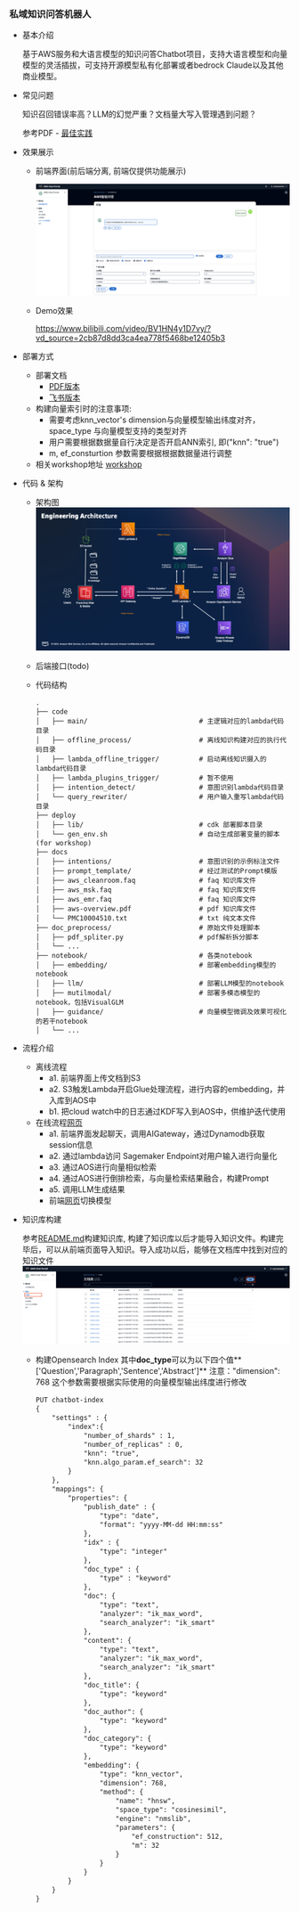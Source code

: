 ### 私域知识问答机器人

- 基本介绍
  
  基于AWS服务和大语言模型的知识问答Chatbot项目，支持大语言模型和向量模型的灵活插拔，可支持开源模型私有化部署或者bedrock Claude以及其他商业模型。
  
  
  
- 常见问题
  
  知识召回错误率高？LLM的幻觉严重？文档量大写入管理遇到问题？
  
  参考PDF - [最佳实践](https://github.com/aws-samples/private-llm-qa-bot/blob/main/best_practice_summary.pdf)
  
  
  
- 效果展示
  
  - 前端界面(前后端分离, 前端仅提供功能展示)
  
    ![console](./readme_1.png)
  
  - Demo效果
  
    https://www.bilibili.com/video/BV1HN4y1D7vy/?vd_source=2cb87d8dd3ca4ea778f5468be12405b3
  
  
  
- 部署方式
  
  - 部署文档 
    - [PDF版本](https://github.com/aws-samples/private-llm-qa-bot/blob/main/Deployment%20Guide.pdf)
    - [飞书版本](https://upgt6k0dbo.feishu.cn/docx/S56udzGrrodzLHxl9YdcRq91nrd)
  - 构建向量索引时的注意事项:
    + 需要考虑knn_vector's dimension与向量模型输出纬度对齐，space_type 与向量模型支持的类型对齐
    + 用户需要根据数据量自行决定是否开启ANN索引, 即("knn": "true")
    + m, ef_consturtion 参数需要根据根据数据量进行调整
  - 相关workshop地址 [workshop](https://catalog.us-east-1.prod.workshops.aws/workshops/158a2497-7cbe-4ba4-8bee-2307cb01c08a/en-US)
  
  
  
- 代码 & 架构

  - 架构图![arch](./arch.png)
  - 后端接口(todo)
  - 代码结构
    
    ```shell
    .
    ├── code
    │   ├── main/                            # 主逻辑对应的lambda代码目录
    │   ├── offline_process/                 # 离线知识构建对应的执行代码目录
    │   ├── lambda_offline_trigger/          # 启动离线知识摄入的lambda代码目录
    │   ├── lambda_plugins_trigger/          # 暂不使用
    │   ├── intention_detect/                # 意图识别lambda代码目录
    │   └── query_rewriter/                  # 用户输入重写lambda代码目录
    ├── deploy
    │   ├── lib/                             # cdk 部署脚本目录
    │   └── gen_env.sh                       # 自动生成部署变量的脚本(for workshop)
    ├── docs
    │   ├── intentions/                      # 意图识别的示例标注文件
    │   ├── prompt_template/                 # 经过测试的Prompt模版  
    │   ├── aws_cleanroom.faq                # faq 知识库文件
    │   ├── aws_msk.faq                      # faq 知识库文件
    │   ├── aws_emr.faq                      # faq 知识库文件
    │   ├── aws-overview.pdf                 # pdf 知识库文件
    │   └── PMC10004510.txt                  # txt 纯文本文件
    ├── doc_preprocess/                      # 原始文件处理脚本
    │   ├── pdf_spliter.py                   # pdf解析拆分脚本      
    │   └── ...                  
    ├── notebook/                            # 各类notebook
    │   ├── embedding/                       # 部署embedding模型的notebook
    │   ├── llm/                             # 部署LLM模型的notebook
    │   ├── mutilmodal/                      # 部署多模态模型的notebook，包括VisualGLM
    │   ├── guidance/                        # 向量模型微调及效果可视化的若干notebook                         
    │   └── ...     
    ```

  

- 流程介绍

  - 离线流程
    - a1. 前端界面上传文档到S3
    - a2. S3触发Lambda开启Glue处理流程，进行内容的embedding，并入库到AOS中
    - b1. 把cloud watch中的日志通过KDF写入到AOS中，供维护迭代使用
  - 在线流程[网页](http://chatbot-817094994.us-west-2.elb.amazonaws.com/chat#)
    - a1. 前端界面发起聊天，调用AIGateway，通过Dynamodb获取session信息
    - a2. 通过lambda访问 Sagemaker Endpoint对用户输入进行向量化
    - a3. 通过AOS进行向量相似检索
    - a4. 通过AOS进行倒排检索，与向量检索结果融合，构建Prompt
    - a5. 调用LLM生成结果 
    - 前端[网页](http://chatbot-817094994.us-west-2.elb.amazonaws.com/chat#)切换模型

  

- 知识库构建

  参考[README.md](https://github.com/aws-samples/private-llm-qa-bot/blob/main/code/offline_process/aos_schema.md)构建知识库, 构建了知识库以后才能导入知识文件。构建完毕后，可以从前端页面导入知识。导入成功以后，能够在文档库中找到对应的知识文件
  ![console](./readme_2.png)

  + 构建Opensearch Index
    其中**doc_type**可以为以下四个值**['Question','Paragraph','Sentence','Abstract']**
    注意："dimension": 768 这个参数需要根据实际使用的向量模型输出纬度进行修改  
    ```shell
    PUT chatbot-index
    {
        "settings" : {
            "index":{
                "number_of_shards" : 1,
                "number_of_replicas" : 0,
                "knn": "true",
                "knn.algo_param.ef_search": 32
            }
        },
        "mappings": {
            "properties": {
                "publish_date" : {
                    "type": "date",
                    "format": "yyyy-MM-dd HH:mm:ss"
                },
                "idx" : {
                    "type": "integer"
                },
                "doc_type" : {
                    "type" : "keyword"
                },
                "doc": {
                    "type": "text",
                    "analyzer": "ik_max_word",
                    "search_analyzer": "ik_smart"
                },
                "content": {
                    "type": "text",
                    "analyzer": "ik_max_word",
                    "search_analyzer": "ik_smart"
                },
                "doc_title": {
                    "type": "keyword"
                },
                "doc_author": {
                    "type": "keyword"
                },
                "doc_category": {
                    "type": "keyword"
                },
                "embedding": {
                    "type": "knn_vector",
                    "dimension": 768,
                    "method": {
                        "name": "hnsw",
                        "space_type": "cosinesimil",
                        "engine": "nmslib",
                        "parameters": {
                            "ef_construction": 512,
                            "m": 32
                        }
                    }            
                }
            }
        }
    }
    ```
